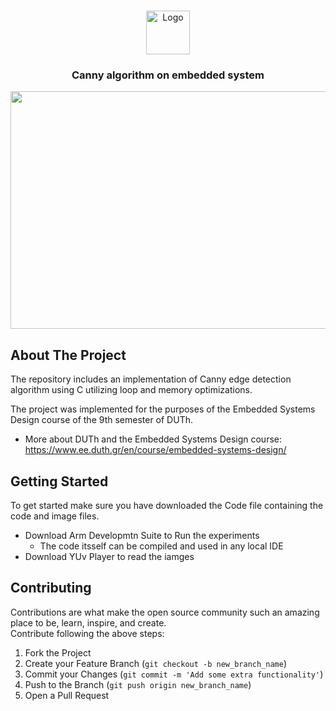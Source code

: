 <!-- PROJECT LOGO -->
<br />
<p align="center">
  <img src="https://github.com/DataMas/Embeded_Systems/blob/main/images/file_icon.webp" alt="Logo" width="70" height="70">
  <h3 align="center">Canny algorithm on embedded system</h3>
</p>



<p align="center">
<img src="https://github.com/DataMas/Embeded_Systems/blob/main/images/canny.PNG" align="center" width="705" height="380" />
</p>


<!-- ABOUT THE PROJECT -->
## About The Project
The repository includes an implementation of Canny edge detection algorithm using C utilizing loop and memory optimizations.

The project was implemented for the purposes of the Embedded Systems Design course of the 9th semester of DUTh.
- More about DUTh and the Embedded Systems Design course: https://www.ee.duth.gr/en/course/embedded-systems-design/


<!-- GETTING STARTED -->
## Getting Started
To get started make sure you have downloaded the Code file containing the code and image files.
- Download Arm Developmtn Suite to Run the experiments
  - The code itsself can be compiled and used in any local IDE
- Download YUv Player to read the iamges

<!-- CONTRIBUTING -->
## Contributing

Contributions are what make the open source community such an amazing place to be, learn, inspire, and create.  
Contribute following the above steps:

1. Fork the Project
2. Create your Feature Branch (`git checkout -b new_branch_name`)
3. Commit your Changes (`git commit -m 'Add some extra functionality'`)
4. Push to the Branch (`git push origin new_branch_name`)
5. Open a Pull Request  

